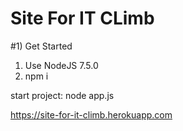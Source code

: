 # Site For IT CLimb

#1) Get Started
	
1. Use NodeJS 7.5.0
2. npm i

start project: node app.js

https://site-for-it-climb.herokuapp.com
